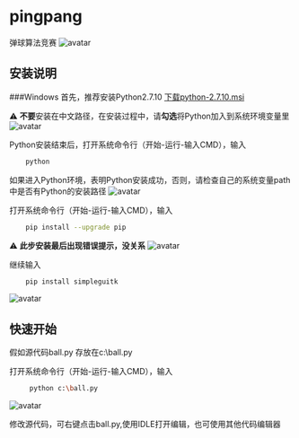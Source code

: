 # pingpang
弹球算法竞赛
![avatar](https://github.com/rosickey/pingpang/blob/master/ping.gif)
## 安装说明
###Windows
首先，推荐安装Python2.7.10 <a href="https://www.python.org/ftp/python/2.7.10/python-2.7.10.msi" target="_blank">下载python-2.7.10.msi</a>

:warning: **不要**安装在中文路径，在安装过程中，请**勾选**将Python加入到系统环境变量里
![avatar](https://github.com/rosickey/pingpang/blob/master/images/install.png)

Python安装结束后，打开系统命令行（开始-运行-输入CMD），输入
```bash
    python
```
如果进入Python环境，表明Python安装成功，否则，请检查自己的系统变量path中是否有Python的安装路径
![avatar](https://github.com/rosickey/pingpang/blob/master/images/testok.png)


打开系统命令行（开始-运行-输入CMD），输入
```bash
    pip install --upgrade pip
```
:warning: **此步安装最后出现错误提示，没关系**
![avatar](https://github.com/rosickey/pingpang/blob/master/images/pip.png)

继续输入
```bash
    pip install simpleguitk
```
![avatar](https://github.com/rosickey/pingpang/blob/master/images/simpleguitk.png)

## 快速开始
假如源代码ball.py 存放在c:\ball.py

打开系统命令行（开始-运行-输入CMD），输入
```bash
     python c:\ball.py
```
![avatar](https://github.com/rosickey/pingpang/blob/master/images/run.png)

修改源代码，可右键点击ball.py,使用IDLE打开编辑，也可使用其他代码编辑器
